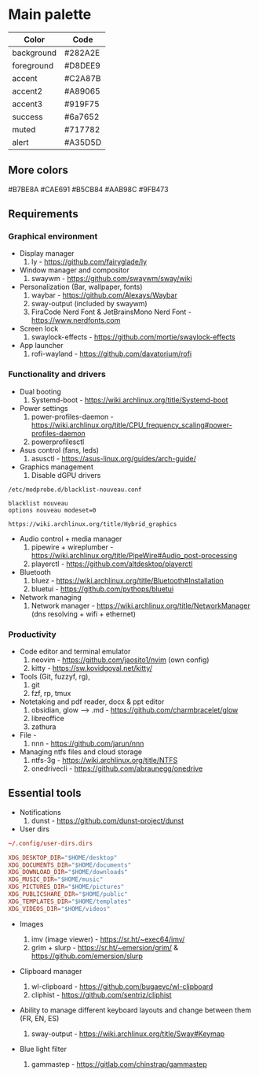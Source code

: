 # Main palette
| Color     | Code   |
| --------  | -------|
|background | #282A2E| (B3 for dim)
|foreground | #D8DEE9|
|accent     | #C2A87B|
|accent2    | #A89065|
|accent3    | #919F75|
|success    | #6a7652|
|muted      | #717782|
|alert      | #A35D5D|

## More colors

#B7BE8A
#CAE691
#B5CB84
#AAB98C
#9FB473

## Requirements 
### Graphical environment 
- Display manager 
	1.  ly - https://github.com/fairyglade/ly
- Window manager and compositor 
	1. swaywm - https://github.com/swaywm/sway/wiki
- Personalization (Bar, wallpaper, fonts)
	1. waybar - https://github.com/Alexays/Waybar
	2. sway-output (included by swaywm)
	3. FiraCode Nerd Font & JetBrainsMono Nerd Font - https://www.nerdfonts.com
- Screen lock 
	1. swaylock-effects - https://github.com/mortie/swaylock-effects
- App launcher
	1. rofi-wayland - https://github.com/davatorium/rofi

### Functionality and drivers 
- Dual booting 
	1. Systemd-boot - https://wiki.archlinux.org/title/Systemd-boot
- Power settings 
	1. power-profiles-daemon - https://wiki.archlinux.org/title/CPU_frequency_scaling#power-profiles-daemon
	2. powerprofilesctl
- Asus control (fans, leds)
	1. asusctl - https://asus-linux.org/guides/arch-guide/
- Graphics management 
	1. Disable dGPU drivers
```
/etc/modprobe.d/blacklist-nouveau.conf

blacklist nouveau
options nouveau modeset=0
```
	https://wiki.archlinux.org/title/Hybrid_graphics

- Audio control + media manager 
	1. pipewire + wireplumber - https://wiki.archlinux.org/title/PipeWire#Audio_post-processing
	2. playerctl - https://github.com/altdesktop/playerctl
- Bluetooth 
	1. bluez - https://wiki.archlinux.org/title/Bluetooth#Installation 
	2. bluetui - https://github.com/pythops/bluetui
- Network managing 
	1. Network manager - https://wiki.archlinux.org/title/NetworkManager (dns resolving + wifi + ethernet)

### Productivity
- Code editor and terminal emulator 
	1. neovim - https://github.com/jaosito1/nvim (own config)
	2. kitty - https://sw.kovidgoyal.net/kitty/ 
- Tools (Git, fuzzyf, rg),
	1. git 
	2. fzf, rp, tmux
- Notetaking and pdf reader, docx & ppt editor
	1. obsidian, glow  --> .md  - https://github.com/charmbracelet/glow 
	2. libreoffice  
	3. zathura
- File -  
	1. nnn  - https://github.com/jarun/nnn
- Managing ntfs files and cloud storage 
	1. ntfs-3g - https://wiki.archlinux.org/title/NTFS
	2. onedrivecli - https://github.com/abraunegg/onedrive 

## Essential tools
- Notifications 
	1. dunst - https://github.com/dunst-project/dunst
- User dirs 
``` conf
~/.config/user-dirs.dirs

XDG_DESKTOP_DIR="$HOME/desktop"
XDG_DOCUMENTS_DIR="$HOME/documents"
XDG_DOWNLOAD_DIR="$HOME/downloads"
XDG_MUSIC_DIR="$HOME/music"
XDG_PICTURES_DIR="$HOME/pictures"
XDG_PUBLICSHARE_DIR="$HOME/public"
XDG_TEMPLATES_DIR="$HOME/templates"
XDG_VIDEOS_DIR="$HOME/videos"
```
- Images
	1. imv (image viewer) - https://sr.ht/~exec64/imv/
	2. grim + slurp - https://sr.ht/~emersion/grim/ & https://github.com/emersion/slurp
	
- Clipboard manager 
	1. wl-clipboard - https://github.com/bugaevc/wl-clipboard
	2. cliphist - https://github.com/sentriz/cliphist
- Ability to manage different keyboard layouts and change between them (FR, EN, ES)
	 1. sway-output - https://wiki.archlinux.org/title/Sway#Keymap
- Blue light filter
	1. gammastep - https://gitlab.com/chinstrap/gammastep
